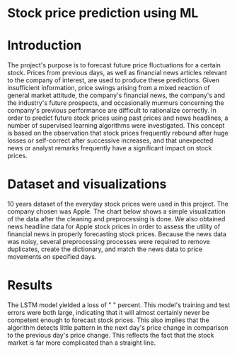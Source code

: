 # Stock price prediction using ML
# Introduction
The project&#39;s purpose is to forecast future price fluctuations for a certain stock. Prices from
previous days, as well as financial news articles relevant to the company of interest, are used to
produce these predictions. Given insufficient information, price swings arising from a mixed
reaction of general market attitude, the company&#39;s financial news, the company&#39;s and the
industry&#39;s future prospects, and occasionally murmurs concerning the company&#39;s previous
performance are difficult to rationalize correctly. In order to predict future stock prices using
past prices and news headlines, a number of supervised learning algorithms were investigated.
This concept is based on the observation that stock prices frequently rebound after huge losses
or self-correct after successive increases, and that unexpected news or analyst remarks
frequently have a significant impact on stock prices.
# Dataset and visualizations
10 years dataset of the everyday stock prices were used in this project. The company chosen
was Apple. The chart below shows a simple visualization of the data after the cleaning and
preprocessing is done.
We also obtained news headline data for Apple stock prices in order to assess the utility of
financial news in properly forecasting stock prices. Because the news data was noisy, several
preprocessing processes were required to remove duplicates, create the dictionary, and match
the news data to price movements on specified days.
# Results
The LSTM model yielded a loss of " " percent. This model&#39;s training and test errors
were both large, indicating that it will almost certainly never be competent enough to forecast
stock prices. This also implies that the algorithm detects little pattern in the next day&#39;s price
change in comparison to the previous day&#39;s price change. This reflects the fact that the stock
market is far more complicated than a straight line.
